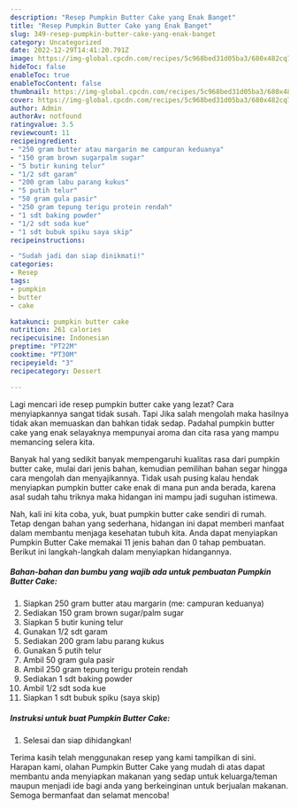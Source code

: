 ```yaml
---
description: "Resep Pumpkin Butter Cake yang Enak Banget"
title: "Resep Pumpkin Butter Cake yang Enak Banget"
slug: 349-resep-pumpkin-butter-cake-yang-enak-banget
category: Uncategorized
date: 2022-12-29T14:41:20.791Z
image: https://img-global.cpcdn.com/recipes/5c968bed31d05ba3/680x482cq70/pumpkin-butter-cake-foto-resep-utama.jpg
hideToc: false
enableToc: true
enableTocContent: false
thumbnail: https://img-global.cpcdn.com/recipes/5c968bed31d05ba3/680x482cq70/pumpkin-butter-cake-foto-resep-utama.jpg
cover: https://img-global.cpcdn.com/recipes/5c968bed31d05ba3/680x482cq70/pumpkin-butter-cake-foto-resep-utama.jpg
author: Admin
authorAv: notfound
ratingvalue: 3.5
reviewcount: 11
recipeingredient:
- "250 gram butter atau margarin me campuran keduanya"
- "150 gram brown sugarpalm sugar"
- "5 butir kuning telur"
- "1/2 sdt garam"
- "200 gram labu parang kukus"
- "5 putih telur"
- "50 gram gula pasir"
- "250 gram tepung terigu protein rendah"
- "1 sdt baking powder"
- "1/2 sdt soda kue"
- "1 sdt bubuk spiku saya skip"
recipeinstructions:

- "Sudah jadi dan siap dinikmati!"
categories:
- Resep
tags:
- pumpkin
- butter
- cake

katakunci: pumpkin butter cake 
nutrition: 261 calories
recipecuisine: Indonesian
preptime: "PT22M"
cooktime: "PT30M"
recipeyield: "3"
recipecategory: Dessert

---
```



Lagi mencari ide resep pumpkin butter cake yang lezat? Cara menyiapkannya sangat tidak susah. Tapi Jika salah mengolah maka hasilnya tidak akan memuaskan dan bahkan tidak sedap. Padahal pumpkin butter cake yang enak selayaknya mempunyai aroma dan cita rasa yang mampu memancing selera kita.




Banyak hal yang sedikit banyak mempengaruhi kualitas rasa dari pumpkin butter cake, mulai dari jenis bahan, kemudian pemilihan bahan segar hingga cara mengolah dan menyajikannya. Tidak usah pusing kalau hendak menyiapkan pumpkin butter cake enak di mana pun anda berada, karena asal sudah tahu triknya maka hidangan ini mampu jadi suguhan istimewa.


Nah, kali ini kita coba, yuk, buat pumpkin butter cake sendiri di rumah. Tetap dengan bahan yang sederhana, hidangan ini dapat memberi manfaat dalam membantu menjaga kesehatan tubuh kita. Anda dapat menyiapkan Pumpkin Butter Cake memakai 11 jenis bahan dan 0 tahap pembuatan. Berikut ini langkah-langkah dalam menyiapkan hidangannya.

<!--inarticleads1-->

##### Bahan-bahan dan bumbu yang wajib ada untuk pembuatan Pumpkin Butter Cake:

1. Siapkan 250 gram butter atau margarin (me: campuran keduanya)
1. Sediakan 150 gram brown sugar/palm sugar
1. Siapkan 5 butir kuning telur
1. Gunakan 1/2 sdt garam
1. Sediakan 200 gram labu parang kukus
1. Gunakan 5 putih telur
1. Ambil 50 gram gula pasir
1. Ambil 250 gram tepung terigu protein rendah
1. Sediakan 1 sdt baking powder
1. Ambil 1/2 sdt soda kue
1. Siapkan 1 sdt bubuk spiku (saya skip)




<!--inarticleads2-->

##### Instruksi untuk buat Pumpkin Butter Cake:


1. Selesai dan siap dihidangkan!



Terima kasih telah menggunakan resep yang kami tampilkan di sini. Harapan kami, olahan Pumpkin Butter Cake yang mudah di atas dapat membantu anda menyiapkan makanan yang sedap untuk keluarga/teman maupun menjadi ide bagi anda yang berkeinginan untuk berjualan makanan. Semoga bermanfaat dan selamat mencoba!
